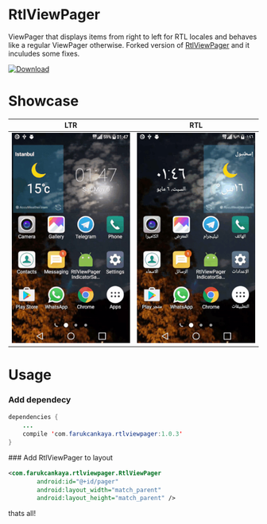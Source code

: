 # RtlViewPager
ViewPager that displays items from right to left for RTL locales and behaves like a regular ViewPager otherwise. Forked version of <a href="https://github.com/diego-gomez-olvera/RtlViewPager">RtlViewPager</a> and it inculudes some fixes.

[ ![Download](https://api.bintray.com/packages/farukcankaya/maven/RtlViewPagerIndicator/images/download.svg) ](https://bintray.com/farukcankaya/maven/RtlViewPager/_latestVersion)

# Showcase

| LTR        | RTL           |
| ------------- |:-------------:|
| <img src="https://github.com/farukcankaya/RtlViewPagerIndicator/blob/master/art/ltr.gif" />      | <img src="https://github.com/farukcankaya/RtlViewPagerIndicator/blob/master/art/rtl.gif" /> |

# Usage

### Add dependecy

```java
dependencies {
    ...
    compile 'com.farukcankaya.rtlviewpager:1.0.3'
}
```

### Add RtlViewPager to layout

```xml
<com.farukcankaya.rtlviewpager.RtlViewPager
        android:id="@+id/pager"
        android:layout_width="match_parent"
        android:layout_height="match_parent" />
```

thats all!
